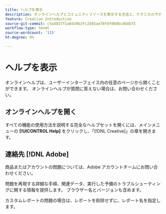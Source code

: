 ```yaml
---
title: ヘルプを表示
description: オンラインヘルプとコミュニティリソースを表示する方法と、テクニカルサポートを受ける方法について説明します。
feature: Creative Introduction
source-git-commit: c5a4837f1a8439b3fc2565ae78fdf00d6cdb8b75
workflow-type: tm+mt
source-wordcount: '115'
ht-degree: 0%

---
```


# ヘルプを表示

オンラインヘルプは、ユーザーインターフェイス内の任意のページから開くことができます。 オンラインヘルプが質問に答えない場合は、お問い合わせください。

## オンラインヘルプを開く

すべての機能の使用方法を説明する完全なヘルプセットを開くには、メインメニューの **[!UICONTROL Help]** をクリックし、「[!DNL Creative]」の章を開きます。

<!--
## Ask the Adobe Advertising community

Look for answers to your questions in the [Adobe Advertising community forums](https://experienceleaguecommunities.adobe.com/t5/adobe-advertising/ct-p/adobe-advertising-cloud-community).
-->

## 連絡先 [!DNL Adobe]

商品またはアカウントの問題については、Adobe アカウントチームにお問い合わせください。

問題を再現する詳細な手順、関連データ、実行した予備のトラブルシューティングに関する情報を提供します。 ブラウザー名とバージョンも含めます。

カスタムレポートの問題の場合は、レポートを削除せずに、レポート名を指定します。
